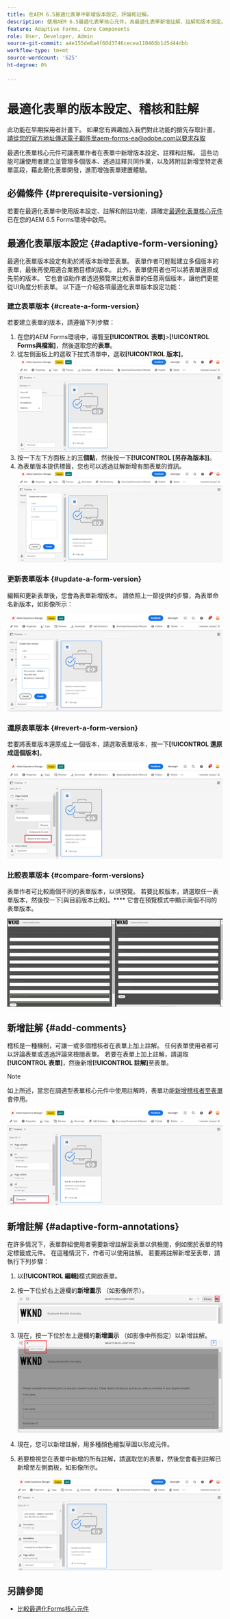 ```yaml
---
title: 在AEM 6.5最適化表單中新增版本設定、評論和註解。
description: 使用AEM 6.5最適化表單核心元件，為最適化表單新增註解、註解和版本設定。
feature: Adaptive Forms, Core Components
role: User, Developer, Admin
source-git-commit: a4e155de8a4f60d3746cecea110466b1d5d44dbb
workflow-type: tm+mt
source-wordcount: '625'
ht-degree: 0%

---
```


# 最適化表單的版本設定、稽核和註解

<!--
<span class="preview"> This feature is under the Early Adopter Program. You can write to aem-forms-ea@adobe.com from your official email id to join the early adopter program and request access to the capability. </span>
-->

<span class="preview">此功能在早期採用者計畫下。 如果您有興趣加入我們對此功能的搶先存取計畫，請從您的官方地址傳送電子郵件至aem-forms-ea@adobe.com以要求存取</span>

最適化表單核心元件可讓表單作者在表單中新增版本設定、註釋和註解。 這些功能可讓使用者建立並管理多個版本、透過註釋共同作業，以及將附註新增至特定表單區段，藉此簡化表單開發，進而增強表單建置體驗。

## 必備條件 {#prerequisite-versioning}

若要在最適化表單中使用版本設定、註解和附註功能，請確定[最適化表單核心元件](https://experienceleague.adobe.com/en/docs/experience-manager-65/content/forms/adaptive-forms-core-components/enable-adaptive-forms-core-components)已在您的AEM 6.5 Forms環境中啟用。

## 最適化表單版本設定 {#adaptive-form-versioning}

最適化表單版本設定有助於將版本新增至表單。 表單作者可輕鬆建立多個版本的表單，最後再使用適合業務目標的版本。 此外，表單使用者也可以將表單還原成先前的版本。 它也會協助作者透過預覽來比較表單的任意兩個版本，讓他們更能從UI角度分析表單。 以下逐一介紹各項最適化表單版本設定功能：

### 建立表單版本 {#create-a-form-version}

若要建立表單的版本，請遵循下列步驟：

1. 在您的AEM Forms環境中，導覽至&#x200B;**[!UICONTROL 表單]**>**[!UICONTROL Forms與檔案]**，然後選取您的&#x200B;**表單**。
1. 從左側面板上的選取下拉式清單中，選取&#x200B;**[!UICONTROL 版本]**。
   ![選取表單](assets/select-a-form.png)
1. 按一下左下方面板上的&#x200B;**三個點**，然後按一下&#x200B;**[!UICONTROL [另存為版本]]**。
1. 為表單版本提供標籤，您也可以透過註解新增有關表單的資訊。
   ![建立表單版本](assets/create-a-form-version.png)

### 更新表單版本 {#update-a-form-version}

編輯和更新表單後，您會為表單新增版本。 請依照上一節提供的步驟，為表單命名新版本，如影像所示：

![更新表單版本](assets/update-a-form-version.png)

### 還原表單版本 {#revert-a-form-version}

若要將表單版本還原成上一個版本，請選取表單版本，按一下&#x200B;**[!UICONTROL 還原成這個版本]**。

![還原表單版本](assets/revert-form-version.png)

### 比較表單版本 {#compare-form-versions}

表單作者可比較兩個不同的表單版本，以供預覽。 若要比較版本，請選取任一表單版本，然後按一下[與目前版本比較]。**** 它會在預覽模式中顯示兩個不同的表單版本。

![比較表單版本](assets/compare-form-versions.png)

## 新增註解 {#add-comments}

稽核是一種機制，可讓一或多個稽核者在表單上加上註解。 任何表單使用者都可以評論表單或透過評論來檢閱表單。 若要在表單上加上註解，請選取&#x200B;**[!UICONTROL 表單]**，然後新增&#x200B;**[!UICONTROL 註解]**&#x200B;至表單。

>[!NOTE]
> 如上所述，當您在調適型表單核心元件中使用註解時，表單功能[新增稽核者至表單](/help/forms/using/create-reviews-forms.md)會停用。


![在表單上新增註解](assets/form-comments.png)

## 新增註解 {#adaptive-form-annotations}

在許多情況下，表單群組使用者需要新增註解至表單以供檢閱，例如關於表單的特定標籤或元件。 在這種情況下，作者可以使用註解。
若要將註解新增至表單，請執行下列步驟：

1. 以&#x200B;**[!UICONTROL 編輯]**&#x200B;模式開啟表單。

1. 按一下位於右上邊欄的&#x200B;**新增圖示** （如影像所示）。
   ![註解](assets/annotation.png)

1. 現在，按一下位於左上邊欄的&#x200B;**新增圖示** （如影像中所指定）以新增註解。
   ![新增註解](assets/add-annotation.png)

1. 現在，您可以新增註解，用多種顏色繪製草圖以形成元件。

1. 若要檢視您在表單中新增的所有註解，請選取您的表單，然後您會看到註解已新增至左側面板，如影像所示。

   ![檢視新增的註解](assets/see-annotations.png)

## 另請參閱

* [比較最適化Forms核心元件](/help/forms/using/compare-forms-core-components.md)
